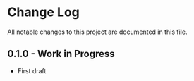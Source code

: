 # Change Log

All notable changes to this project are documented in this file.

## 0.1.0 - Work in Progress

* First draft

